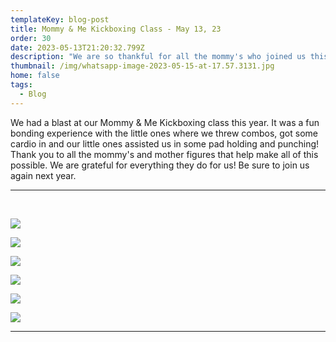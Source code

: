 ```yaml
---
templateKey: blog-post
title: Mommy & Me Kickboxing Class - May 13, 23
order: 30
date: 2023-05-13T21:20:32.799Z
description: "We are so thankful for all the mommy's who joined us this year! "
thumbnail: /img/whatsapp-image-2023-05-15-at-17.57.3131.jpg
home: false
tags:
  - Blog
---
```

W﻿e had a blast at our Mommy & Me Kickboxing class this year. It was a fun bonding experience with the little ones where we threw combos, got some cardio in and our little ones assisted us in some pad holding and punching! Thank you to all the mommy's and mother figures that help make all of this possible. We are grateful for everything they do for us! Be sure to join us again next year.

- - -

<br>

![](/img/whatsapp-image-2023-05-15-at-17.54.5788.jpg)

![](/img/whatsapp-image-2023-05-15-at-17.55.03212.jpg)

![](/img/whatsapp-image-2023-05-15-at-17.55.032.jpg)

![](/img/whatsapp-image-2023-05-15-at-17.54.423.jpg)

![](/img/whatsapp-image-2023-05-15-at-17.55.03.jpg)

![](/img/whatsapp-image-2023-05-15-at-17.54.15.jpg)

- - -